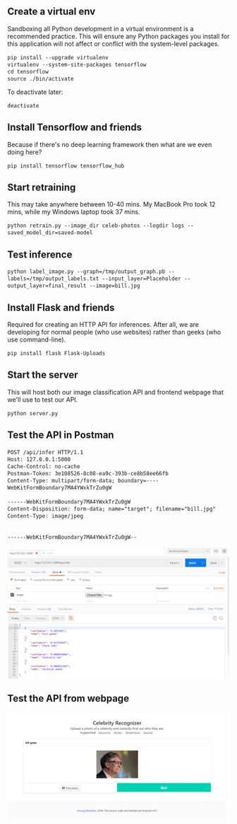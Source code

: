 ## Create a virtual env
Sandboxing all Python development in a virtual environment is a recommended practice.
This will ensure any Python packages you install for this application will not affect or conflict with the system-level packages.
```
pip install --upgrade virtualenv
virtualenv --system-site-packages tensorflow
cd tensorflow
source ./bin/activate
```

To deactivate later:
```
deactivate
```

## Install Tensorflow and friends
Because if there's no deep learning framework then what are we even doing here?
```
pip install tensorflow tensorflow_hub
```

## Start retraining
This may take anywhere between 10-40 mins.
My MacBook Pro took 12 mins, while my Windows laptop took 37 mins.
```
python retrain.py --image_dir celeb-photos --logdir logs --saved_model_dir=saved-model
```

## Test inference
```
python label_image.py --graph=/tmp/output_graph.pb --labels=/tmp/output_labels.txt --input_layer=Placeholder --output_layer=final_result --image=bill.jpg
```
## Install Flask and friends
Required for creating an HTTP API for inferences.
After all, we are developing for normal people (who use websites) rather than geeks (who use command-line).
```
pip install flask Flask-Uploads
```

## Start the server
This will host both our image classification API and frontend webpage that we'll use to test our API.
```
python server.py
```

## Test the API in Postman
```
POST /api/infer HTTP/1.1
Host: 127.0.0.1:5000
Cache-Control: no-cache
Postman-Token: 3e108526-8c08-ea9c-393b-ce8b58ee66fb
Content-Type: multipart/form-data; boundary=----WebKitFormBoundary7MA4YWxkTrZu0gW

------WebKitFormBoundary7MA4YWxkTrZu0gW
Content-Disposition: form-data; name="target"; filename="bill.jpg"
Content-Type: image/jpeg


------WebKitFormBoundary7MA4YWxkTrZu0gW--
```
![Testing the API in Postman](docs/Testing-the-API-in-Postman.png)

## Test the API from webpage
![Using the website](docs/Celebrity-Recognizer-Website.png)